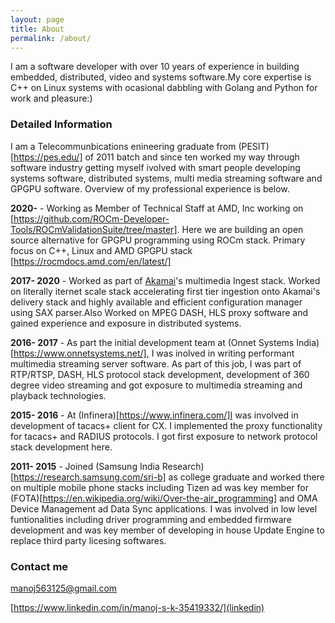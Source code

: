 ```yaml
---
layout: page
title: About
permalink: /about/
---
```

I am a software developer with over 10 years of experience in building embedded, distributed, video and systems software.My core expertise is C++ on Linux systems with ocasional dabbling with Golang and Python for work and pleasure:)

### Detailed Information
I am a Telecommunbications enineering graduate from (PESIT)[https://pes.edu/] of 2011 batch and since ten worked my way through software industry getting myself ivolved with smart people developing systems software, distributed systems, multi media streaming software and GPGPU software. Overview of my professional experience is below.

**2020-** - Working as Member of Technical Staff at AMD, Inc working on [https://github.com/ROCm-Developer-Tools/ROCmValidationSuite/tree/master]. Here we are building an open source alternative for GPGPU programming using ROCm stack. Primary focus on C++, Linux and AMD GPGPU stack [https://rocmdocs.amd.com/en/latest/]

**2017- 2020** - Worked as part of [Akamai](<https://www.akamai.com/>)'s  multimedia Ingest stack. Worked on literally iternet scale stack accelerating first tier ingestion onto Akamai's delivery stack and highly available and efficient configuration manager using SAX parser.Also Worked on MPEG DASH, HLS proxy software and gained experience and exposure in distributed systems.

**2016- 2017** - As part the initial development team at (Onnet Systems India)[https://www.onnetsystems.net/], I was inolved in writing performant multimedia streaming server software. As part of this job, I was part of RTP/RTSP, DASH, HLS protocol stack development, development of 360 degree video streaming and got exposure to multimedia streaming and playback technologies.

**2015- 2016** - At (Infinera)[https://www.infinera.com/]I was involved in development of tacacs+ client for CX. I implemented the proxy functionality for tacacs+ and RADIUS protocols. I got first exposure to network protocol stack development here.

**2011- 2015** - Joined (Samsung India Research)[https://research.samsung.com/sri-b] as college graduate and worked there on multiple mobile phone stacks including Tizen ad was key member for (FOTA)[https://en.wikipedia.org/wiki/Over-the-air_programming] and OMA Device Management ad Data Sync applications. I was involved in low level funtionalities including driver programming and embedded firmware development and was key member of developing in house Update Engine to replace third party licesing softwares.



### Contact me

[manoj563125@gmail.com](mailto:manoj563125@gmail.com)

[https://www.linkedin.com/in/manoj-s-k-35419332/](linkedin)

